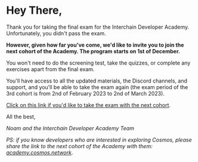 # Hey There,

Thank you for taking the final exam for the Interchain Developer Academy. Unfortunately, you didn't pass the exam.

**However, given how far you've come, we'd like to invite you to join the next cohort of the Academy. The program starts on 1st of December.**

You won't need to do the screening test, take the quizzes, or complete any exercises apart from the final exam.

You'll have access to all the updated materials, the Discord channels, and support, and you'll be able to take the exam again (the exam period of the 3rd cohort is from 2nd of February 2023 to 2nd of March 2023).

[Click on this link if you'd like to take the exam with the next cohort](https://www.subscribepage.com/ida_confirmed_c2_for_c3).

All the best,

_Noam and the Interchain Developer Academy Team_

_PS: if you know developers who are interested in exploring Cosmos, please share the link to the next cohort of the Academy with them: [academy.cosmos.network](https://academy.cosmos.network/)_.

